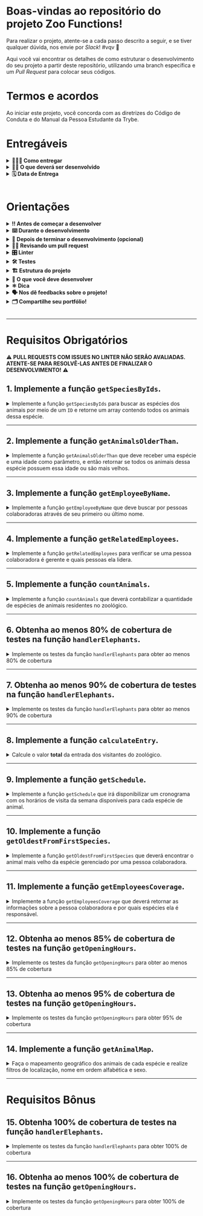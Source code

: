 
# Boas-vindas ao repositório do projeto Zoo Functions!
	
Para realizar o projeto, atente-se a cada passo descrito a seguir, e se tiver qualquer dúvida, nos envie por _Slack_! #vqv 🚀

Aqui você vai encontrar os detalhes de como estruturar o desenvolvimento do seu projeto a partir deste repositório, utilizando uma branch específica e um _Pull Request_ para colocar seus códigos.
	
# Termos e acordos
	
Ao iniciar este projeto, você concorda com as diretrizes do Código de Conduta e do Manual da Pessoa Estudante da Trybe.
	
# Entregáveis
	
<details>
	<summary><strong>🤷🏽‍♀️ Como entregar</strong></summary><br />

Para entregar o seu projeto você deverá criar um _Pull Request_ neste repositório.
	
Lembre-se que você pode consultar nosso conteúdo sobre [Git & GitHub](https://app.betrybe.com/course/4d67f5b4-34a6-489f-a205-b6c7dc50fc16/) e nosso [Blog - Git & GitHub](https://blog.betrybe.com/tecnologia/git-e-github/) sempre que precisar!
	
</details>
	
<details>
<summary><strong>🧑‍💻 O que deverá ser desenvolvido</strong></summary><br />

  Sabendo das suas habilidades com `ES6`, `Higher Order Functions` e testes, a prefeitura da cidade te deu uma importante missão: organizar as informações do zoológico! 🐘
  
  Você vai ser responsável por desenvolver funções que buscam informações sobre os animais do zoológico como: espécie e local de origem. Além disso, você também vai buscar dados sobre as pessoas que colaboram com a manutenção e cuidado do zoológico. 🧑‍🌾

  E não para por aí! 🤩

  Você já aprendeu sobre a importância de ter uma mentalidade orientada a testes, não é mesmo? E também já sabe como a implementação de testes contribui para a escrita de códigos mais confiáveis e com boa performance. 
  
  A sequência dos requisitos desse projeto foi disposta de forma a te proporcionar a experiência de entender na prática como o desenvolvimento orientado a testes ajuda a garantir um código de qualidade. Para isso, você vai implementar testes para funções já existentes, percebendo os casos de uso da sua aplicação e garantindo que ela está funcionando da maneira correta! 🚀 

<br />

</details>
	
<details>
<summary><strong>🗓 Data de Entrega</strong></summary><br />

- Este projeto é individual
	
- São `4` dias de projeto
	
- Data para entrega do projeto: `05/10/2023 - 23:59h`
	
	
</details><br />
	
# Orientações
	
<details>
<summary><strong>‼ Antes de começar a desenvolver</strong></summary><br />

1. Clone o repositório

	*  Use o comando: `git clone git@github.com:tryber/sd-036-project-zoo-functions.git`

* Entre na pasta do repositório que você acabou de clonar:

	*  `cd sd-036-project-zoo-functions`

2. Instale as dependências

	* Para isso, use o seguinte comando: `npm install`

3. Crie uma branch a partir da branch `main`

	* Verifique se você está na branch `main`
	  * Exemplo: `git branch`
	* Se não estiver, mude para a branch `main`
	  * Exemplo: `git checkout main`
	* Agora, crie uma branch para qual você vai submeter os `commits` do seu projeto:
		* Você deve criar uma branch no seguinte formato: `nome-de-usuario-nome-do-projeto`
		* Exemplo: `git checkout -b luiza-zoo-functions-project`

4. Adicione as mudanças ao _stage_ do Git e faça um `commit`
	* Verifique que as mudanças ainda não estão no _stage_
	  * Exemplo: `git status` (os arquivos no diretório `src` devem aparecer em vermelho)

	* Adicione o novo arquivo ao _stage_ do Git
	  * Exemplo: `git add .` (adicionando todas as mudanças - _que estavam em vermelho_ - ao stage do Git)
	  *  `git status` (deve aparecer listado os arquivos do diretório `src` em verde)

	* Faça o `commit` inicial
	  * Exemplo: `git commit -m 'iniciando o projeto. VAMOS COM TUDO :rocket:'` (fazendo o primeiro commit)
	*  `git status` (deve aparecer uma mensagem tipo _nothing to commit_ )

5. Adicione a sua branch com o novo `commit` ao repositório remoto

	* Usando o exemplo anterior: `git push -u origin luiza-zoo-functions-project`

6. Crie um novo `Pull Request`  _(PR)_
	* Vá até a página de _Pull Requests_ do [repositório no GitHub](https://github.com/tryber/sd-036-project-zoo-functions/pulls)
	* Clique no botão verde _"New pull request"_
	* Clique na caixa de seleção _"Compare"_ e escolha a sua branch **com atenção**
	* Coloque um título para o seu _Pull Request_
    * Exemplo: _"Cria tela de busca"_
	* Clique no botão verde _"Create pull request"_
	* Adicione uma descrição para o _Pull Request_ e clique no botão verde _"Create pull request"_
	*  **Não se preocupe em preencher mais nada por enquanto!**
	* Volte até a [página de _Pull Requests_ do repositório](https://github.com/tryber/sd-036-project-zoo-functions/pulls) e confira que o seu _Pull Request_ está criado.
	
</details>
	
<details>
<summary><strong>⌨️ Durante o desenvolvimento</strong></summary><br />
	
* Faça `commits` das alterações que você fizer no código regularmente;
	
* Lembre-se de sempre após um (ou alguns) `commits` atualizar o repositório remoto;
	
* Os comandos que você utilizará com mais frequência são:
	
1. `git status` _(para verificar o que está em vermelho - fora do stage - e o que está em verde - no stage)_;
	
2. `git add` _(para adicionar arquivos ao stage do Git)_;
	
3. `git commit` _(para criar um commit com os arquivos que estão no stage do Git)_;
	
4. `git push -u origin nome-da-branch` _(para enviar o commit para o repositório remoto na primeira vez que fizer o `push` de uma nova branch)_;
	
5. `git push` _(para enviar o commit para o repositório remoto após o passo anterior)_.
	
</details>
	
<details>
<summary><strong>🤝 Depois de terminar o desenvolvimento (opcional)</strong></summary><br />

Para sinalizar que o seu projeto está pronto para o _'Code Review'_ dos seus colegas, faça o seguinte:
	
- Vá até a página **DO SEU** _Pull Request_, adicione a label de _'code-review'_ e marque seus colegas:
	
- No menu à direita, clique no _link_ **'Labels'** e escolha a _label_ **code-review**;
	
- No menu à direita, clique no _link_ **'Assignees'** e escolha **o seu usuário**;
	
- No menu à direita, clique no _link_ **'Reviewers'** e digite `students`, selecione o time `tryber/students-sd-036`.
	
Caso tenha alguma dúvida, [aqui tem um vídeo explicativo](https://vimeo.com/362189205).
	
⚠️ **Lembre-se que garantir que todas as _issues_ comentadas pelo Linter estão resolvidas!** ⚠️
	
</details>
	
<details>
<summary><strong>🕵🏿 Revisando um pull request</strong></summary><br />

Use o conteúdo sobre [Code Review](https://course.betrybe.com/real-life-engineer/code-review/) para te ajudar a revisar os _Pull Requests_.
	
</details>
	
<details>
<summary><strong>🎛 Linter</strong></summary><br />

Usaremos o [ESLint](https://eslint.org/) para fazer a análise estática do seu código.

Para garantir a qualidade do código, vamos utilizar neste projeto o `ESLint`. Assim o código estará alinhado com as boas práticas de desenvolvimento, sendo mais legível e de fácil manutenção! 

Para poder rodar o `ESLint` certifique-se de ter executado o comando `npm install` dentro do projeto.

Para rodá-los localmente no projeto, execute os comandos abaixo:

```bash
npm run lint
```

Se a análise do `ESLint` encontrar problemas no seu código, tais problemas serão mostrados no seu terminal. Se não houver problema no seu código, nada será impresso no seu terminal.

Você pode também instalar o plugin do `ESLint` no `VSCode`. Para isso, basta fazer o download do [plugin `ESLint`](https://marketplace.visualstudio.com/items?itemName=dbaeumer.vscode-eslint) e instalá-lo.

Em caso de dúvidas, confira o material na plataforma sobre [ESLint e Stylelint](https://app.betrybe.com/course/real-life-engineer/eslint).

⚠️ **PULL REQUESTS COM ISSUES NO LINTER NÃO SERÃO AVALIADAS. ATENTE-SE PARA RESOLVÊ-LAS ANTES DE FINALIZAR O DESENVOLVIMENTO!** ⚠️
	
</details>
	
<details>
<summary><strong>🛠 Testes</strong></summary><br />

Para que os testes sejam executados localmente, verifique se a versão do node na sua máquina é a `16`:

```bash
node -v
```

Caso a versão seja diferente, você pode utilizar o `nvm` para trocar de versão com o seguinte comando:

```bash
nvm use 16
```

Caso você não tenha o `nvm` instalado na sua máquina, você pode consultar o [conteúdo para instalação do nvm](https://app.betrybe.com/learn/course/5e938f69-6e32-43b3-9685-c936530fd326/module/fc998c60-386e-46bc-83ca-4269beb17e17/section/99759b1d-d4d2-4691-b063-06aafa8ac7cd/day/cdc0f1a4-1922-4e70-b49b-90c69cb5abff/lesson/8538ec82-b692-4883-9456-486ace31260b) 

Todos os requisitos do projeto serão testados **automaticamente** por meio do `Jest`.
	
Para testar todas funções no terminal, basta executar o comando abaixo:
	
```bash
npm test
```

Caso queira testar apenas uma função rode o comando abaixo:

```bash
npm test nome-do-arquivo
```

Por exemplo:

```bash
npm test getSpeciesByIds
```

## Cobertura de testes

Nesse projeto você precisará implementar testes para duas funções já criadas: `handlerElephants` e `getOpeningHours`.

Essa cobertura avalia a eficácia dos testes implementados de acordo com os requisitos, determinando se cobrem o que foi pedido ou não.

**Observação:**
- É importante destacar que a função `getOpeningHours` possui uma lógica específica para validar os horários 12am e 12pm. Portanto, para uma total cobertura, seus testes devem verificar também, como a função se comporta ao receber estes horários.

⚠️ **Serão testadas apenas as duas funções pedidas e não toda a aplicação!**

Conforme você for realizando os testes do projeto, a porcentagem da cobertura total irá aumentar. Para cada requisito de teste, será avaliada uma porcentagem de cobertura.

Para executar e acompanhar a implementação da sua cobertura de testes, rode o comando abaixo:

```bash
npm run test:coverage
```

Ao executar o comando você vai ter um resultado similar a este:

![Cobertura de Testes](img/cobertura.png)

Neste projeto iremos focar na cobertura de *statements* (ou seja, as instruções em JavaScript). Será avaliada a porcentagem de cobertura das instruções das funções, conforme destacado na figura abaixo:

![Cobertura de instruções](img/cobertura_stmts.png)

Além disso, a tabela também vai mostrar quais linhas ainda não cobertas por testes. Ou seja, quando não existe caso de teste que execute aquela instrução.

Verifique com `npm test` se todos os itens da cobertura dos testes estão passando corretamente.

⚠️ **Atenção**: cuidado com eventuais falso-positivos!

Ao rodar o comando de cobertura de teste, a pasta `coverage` será criada, com um arquivo `index.html`. Este arquivo apresenta um relatório da análise de cobertura. Neste relatório é possível visualizar quais linhas **não** estão sendo cobertas pelos testes.

⚠️ **O avaliador automático não necessariamente avalia seu projeto na ordem em que os requisitos aparecem no readme. Isso acontece para deixar o processo de avaliação mais rápido. Então, não se assuste se isso acontecer, ok?**

</details>
	
<details>
<summary><strong>🏗 Estrutura do projeto</strong></summary><br />

Na pasta raiz do projeto, temos as pastas `src`, `test`, `evaluator` e `data`.

A pasta `src` é composta por arquivos referentes a cada uma das funções que você irá implementar, a pasta `data` contém o arquivo `zoo_data.js`, que armazena os dados que você vai utilizar para retornar as informações sobre o zoológico.

Este projeto possui também alguns requisitos para a implementação de testes. A pasta `test`, contém os arquivos em que você implementará os testes unitários correspondentes a cada função, o nome do arquivo é o nome da função alvo acrescido do sufixo `.test.js`.

**Por exemplo:** o arquivo `src/getOpeningHours.js` conterá a implementação da função `getOpeningHours` e o arquivo `test/getOpeningHours.test.js` deve conter os testes que você vai desenvolver referentes a ela.

A pasta `evaluator` possui os testes automatizados que avaliarão o seu projeto; os conteúdos desta pasta não devem ser alterados.

<details>
  <summary>
    O arquivo <code>zoo_data.js</code> contém um <strong>objeto</strong> no seguinte formato:
  </summary> <br />

```javascript
{
	species: [
    {
      id: lionId,
      name: 'lions',
      popularity: 4,
      location: 'NE',
      availability: ['Tuesday', 'Thursday', 'Saturday', 'Sunday'],
      residents: [
        {
          name: 'Zena',
          sex: 'female',
          age: 12,
        }
      ],
    }
  ],
  employees: [
    {
      id: 'c5b83cb3-a451-49e2-ac45-ff3f54fbe7e1',
      firstName: 'Nigel',
      lastName: 'Nelson',
      managers: [burlId, olaId],
      responsibleFor: [lionId, tigersId],
    }
  ],
  hours: {
    Tuesday: { open: 8, close: 6 },
    Wednesday: { open: 8, close: 6 },
    Thursday: { open: 10, close: 8 },
    Friday: { open: 10, close: 8 },
    Saturday: { open: 8, close: 10 },
    Sunday: { open: 8, close: 8 },
    Monday: { open: 0, close: 0 },
  },
  prices: {
    adult: 49.99,
    senior: 24.99,
    child: 20.99,
  },
}
```

<details>
  <summary>
  O array <code>species</code> guarda as informações de cada espécie do zoológico
  </summary> <br />

  | Chave | Descrição |
  | ------------ | ----------|
  | `id`         | é o identificador da espécie |
  | `name`       | é o nome da espécie, por exemplo, `lions` |
  | `popularity` | é o popularidade daquela espécie |
  | `location`   | é a região que a espécie do animal veio, pode ter os seguintes valores: <br> - `NE`: nordeste; <br> - `NW`: noroeste; <br> - `SE`: sudeste; <br> - `SW`: sudoeste. |
  | `availability` | é a disponibilidade de visitação dos animais dessa espécie |
  | `residents`    | são as informações dos animais daquela espécie que residem no zoológico, onde: <br> - `name`: é o nome do animal, por exemplo `'Zena'`; <br> - `sex`: é o sexo do animal, por exemplo: `'female'` (fêmea); <br> - `age`: é a idade do animal. |

</details>

<details>
  <summary>
  O array <code>employees</code> é onde ficam as informações de cada pessoa colaboradora
  </summary> <br />

  | Chave | Descrição |
  | ----------- | ------ |
  | `id`        | é o identificador dessa pessoa |
  | `firstName` | é o primeiro nome dessa pessoa |
  | `lastName` | é o último nome dessa pessoa |
  | `managers` | são os `ids` das lideranças dessa pessoa |
  | `responsibleFor` | são os `ids` das espécies que essa pessoa é responsável |

</details>

<details>
  <summary>
  O objeto <code>hours</code> guarda as informações sobre o horários de funcionamento do zoológico
  </summary> <br />

  | Chave | Descrição|
  | ------ | ------ |
  | `Tuesday`<br> `Wednesday`<br> `Thursday`<br> `Friday`<br> `Saturday`<br> `Sunday`<br> `Monday` | são os dias da semana: <br> - `open`: é o horário que o zoológico abre; <br> - `close`: é o horário que o zoológico fecha. |

</details>

<details>
  <summary>
    O objeto <code>prices</code> é responsável por guardar as informações sobre o valor da entrada do zoológico
  </summary> <br />

  | Chave | Descrição |
  | -------- | ------ |
  | `adult`  | é o preço para adultos |
  | `senior` | é o preço para idosos |
  | `child`  | é o preço para crianças |

</details>

</details>

<br />

⚠️ **Apenas os arquivos indicados nos requisitos devem ser alterados, caso contrário, sua avaliação poderá ser comprometida.**

Todos os arquivos estritamente necessários para finalizar o projeto já estão criados, **não** sendo necessária a criação de outros arquivos.
	
</details>

<details>
<summary><strong>🏪 O que você deve desenvolver </strong></summary><br />

Você deve complementar as funções criadas dentro da pasta `src` e deverá criar testes para as funções já prontas `handlerElephants` e `getOpeningHours`.
	
</details>
	
<details>
<summary><strong>⚛️ Dica</strong></summary><br />

Ao trabalhar com desenvolvimento, você vai se deparar com vários tipos de desafios, por isso é muito importante que os problemas sejam quebrados em partes menores, para que sejam resolvidos aos poucos. Isso vai te ajudar a encontrar uma solução de maneira mais fácil. Dessa forma, um bom jeito de começar a desenvolver um projeto é lembrar que as funções são compostas por pequenos blocos de lógica que têm um objetivo específico.

Não se esqueça de verificar o que cada parte do seu código retorna! Você pode fazer isso utilizando o `console.log`, que é um ótimo aliado na visualização do seu código! 😉

⚠️ **Atente-se para o retorno de cada parte do seu código**

</details>
	
<details>
<summary><strong>🗣 Nos dê feedbacks sobre o projeto!</strong></summary><br />

Ao finalizar e submeter o projeto, não se esqueça de avaliar sua experiência preenchendo o formulário. **Leva menos de 3 minutos!**
	
[Formulário de avaliação do projeto](https://bit.ly/2OfLJPn)
	
</details>
	
<details>
<summary><strong>🗂 Compartilhe seu portfólio!</strong></summary><br />
Você sabia que o LinkedIn é a principal rede social profissional e compartilhar o seu aprendizado lá é muito importante para quem deseja construir uma carreira de sucesso? Compartilhe esse projeto no seu LinkedIn, marque o perfil da Trybe (@trybe) e mostre para a sua rede toda a sua evolução.
	
</details><br />

---

# Requisitos Obrigatórios

⚠️ **PULL REQUESTS COM ISSUES NO LINTER NÃO SERÃO AVALIADAS. ATENTE-SE PARA RESOLVÊ-LAS ANTES DE FINALIZAR O DESENVOLVIMENTO!** ⚠️

## 1. Implemente a função `getSpeciesByIds`.

<details>
  <summary>
  Implemente a função <code>getSpeciesByIds</code> para buscar as espécies dos animais por meio de um <code>ID</code> e retorne um array contendo todos os animais dessa espécie. 
  </summary> <br />

- Faça com que a função `getSpeciesByIds` possa receber vários parâmetros;

- Retorne um array vazio se a função não receber um `id`;

- Retorne as seguintes informações do arquivo `data`:

  - Se a função receber apenas um `id`, retorne a espécie do animal referente a este `id`;

  - Se a função receber vários `ids`, retorne todas as espécies referente a esses `ids`.

**O que será testado:**

- A função `getSpeciesByIds`, caso não receba nenhum parâmetro, deve retornar um array vazio;

- A função `getSpeciesByIds`, caso receba como parâmetro um único `ID`, deve retornar um array com a espécie referente a esse `ID`;

- A função `getSpeciesByIds`, caso receba mais de um `ID`, deve retornar um array com as espécies referentes aos `IDs`.

</details>

---

## 2. Implemente a função `getAnimalsOlderThan`.

<details>
  <summary>
  Implemente a função <code>getAnimalsOlderThan</code> que deve receber uma espécie e uma idade como parâmetro, e então retornar se todos os animais dessa espécie possuem essa idade ou são mais velhos.
  </summary> <br />

- Verifique se todos os animais da espécie passada como parâmetro possuem a idade mínima:
  - Os animais devem ter essa idade ou serem mais velhos.

- Retorne um valor booleano.

**O que será testado:**

- A função, ao receber uma espécie e uma idade como parâmetros, deve testar se todos os animais desta espécie possuem a idade mínima especificada.

</details>

---

## 3. Implemente a função `getEmployeeByName`.

<details>
  <summary>
    Implemente a função <code>getEmployeeByName</code> que deve buscar por pessoas colaboradoras através de seu primeiro ou último nome.
  </summary> <br />

- Retorne um objeto vazio caso a função não receba parâmetros;

- Retorne as informações da pessoa colaboradora caso o parâmetro seja igual ao nome **ou** igual ao último nome no seguinte formato:

```javascript
  {
    id: 'c5b83cb3-a451-49e2-ac45-ff3f54fbe7e1',
    firstName: 'Nigel',
    lastName: 'Nelson',
    managers: ['0e7b460e-acf4-4e17-bcb3-ee472265db83', 'fdb2543b-5662-46a7-badc-93d960fdc0a8'],
    responsibleFor: ['0938aa23-f153-4937-9f88-4858b24d6bce', 'e8481c1d-42ea-4610-8e11-1752cfc05a46'],
  }
```

**O que será testado:**

- A função deve retornar um objeto vazio caso não receba parâmetros;

- A função deve retornar o objeto da pessoa colaboradora caso receba o seu primeiro nome como parâmetro; 

- A função deve retornar o objeto da pessoa colaboradora caso receba o seu último nome como parâmetro.
	

</details>

---

## 4. Implemente a função `getRelatedEmployees`.

<details>
  <summary>
    Implemente a função <code>getRelatedEmployees</code> para verificar se uma pessoa colaboradora é gerente e quais pessoas ela lidera.
  </summary> <br />

- Considerando a boa prática de dividir o código em partes menores, o arquivo terá duas funções:

1. A função `isManager` será responsável por verificar se uma pessoa colaboradora é gerente:
    - Deve retornar `true` se o `id` passado for de uma pessoa gerente;
    - Deve retornar `false` se o `id` passado não for de uma pessoa gerente.

2. A função `getRelatedEmployees` será responsável por retornar as pessoas lideradas pela gerência:
      - Utilize a função `isManager` para verificar se a pessoa é gerente ou não e fazer as seguintes verificações:

        - Caso a pessoa seja gerente, retorne um array contendo nome e sobrenome das pessoas colaboradoras gerenciadas por essa pessoa.

        Exemplo de output:

        ```javascript

        [ 'Burl Bethea', 'Ola Orloff', 'Emery Elser' ];

        ```

        - Caso a pessoa não seja gerente, dispare um erro com a mensagem: **'O id inserido não é de uma pessoa colaboradora gerente!'**.
  
        Para lançar o erro, você vai utilizar a função construtora **Error** da biblioteca padrão do JavaScript.

        Exemplo:

        ```javascript

        throw  new  Error('O id inserido não é de uma pessoa colaboradora gerente!');

        ```

        Você pode ler mais sobre a [função construtora **Error**, neste link.](https://developer.mozilla.org/pt-BR/docs/Web/JavaScript/Reference/Global_Objects/Error)

  **O que será testado:**

  - A função `isManager` deve retornar `true` se o `ID` passado for de uma pessoa gerente;

  - A função `isManager` deve retornar `false` se o `ID` passado não for de uma pessoa gerente;

  - A função `getRelatedEmployees`, caso o `ID` passado for da pessoa gerente, deve retornar um array contendo nome e sobrenome das pessoas colaboradoras pelas quais ela é responsável;

  - A função `getRelatedEmployees`, caso o `ID` passado **não** for da pessoa gerente, deve disparar um erro com a mensagem: `'O id inserido não é de uma pessoa colaboradora gerente!'`.

</details>

---

## 5. Implemente a função `countAnimals`.

<details>
  <summary>
    Implemente a função <code>countAnimals</code> que deverá contabilizar a quantidade de espécies de animais residentes no zoológico.
  </summary> <br />

- A função `countAnimals` é responsável por contar a quantidade de animais que residem no zoológico.
  
- Retorne a quantidade de animais residentes por espécie caso não seja passado nenhum parâmetro. O retorno deverá ser um objeto cujo o nome de cada espécie é a chave e o total de animais (residentes) dessa espécie é o valor. Por exemplo:

```javascript
  {
    lions: 4,
    // [...]
  }
```

- Retorne a quantidade de animais residentes no zoológico da espécie passada por parâmetro. Por exemplo:

  - ao receber o argumento `{ species: 'penguins' }`, retorna apenas a quantidade (número) de pinguins que residem no zoológico;

  - ao passar o argumento `{ species: 'giraffes', sex: 'female' }`, retorna apenas a quantidade (número) de girafas fêmeas que residem no zoológico.

**O que será testado:**

- A função `countAnimals`, caso não receba nenhum parâmetro, deve retornar todas as espécies e a quantidade de residentes de cada uma;

- A função `countAnimals`, caso receba como parâmetro um objeto com a chave `species`, deve retornar a quantidade de animais daquela espécie;

- A função `countAnimals`, caso receba como parâmetro um objeto com as chaves `species` e `sex`, deve retornar a quantidade de animais daquela espécie, no sexo selecionado.

</details>

---

## 6. Obtenha ao menos 80% de cobertura de testes na função `handlerElephants`.

<details>
  <summary>
    Implemente os testes da função <code>handlerElephants</code> para obter ao menos 80% de cobertura
  </summary> <br />

Essa função retorna informações referentes aos elefantes conforme o argumento passado:

| Argumento | Informação |
| --------- | ---------- |
| `count` | retorna a quantidade de elefantes |
| `names` | retorna um array com a relação dos nomes de todos os elefantes |
| `averageAge` | retorna a média de idade dos elefantes |
| `location` | retorna a localização dos elefantes dentro do Zoológico |
| `popularity` | retorna a popularidade dos elefantes |
| `availability` | retorna um array com a relação de dias em que é possível visitar os elefantes |

> **De olho na dica 👀:** Antes de começar a escrever os testes, leia a função `handlerElephants` e procure entendê-la linha a linha

- Implemente os testes nos arquivos da pasta `test` que está na raiz do projeto;

- A função `handlerElephants` já está implementada, sendo necessário apenas criar os testes;

- A função é case sensitive;

- Use o comando `npm test handlerElephants` para verificar se seus testes estão passando;

- Use o comando `npm run test:coverage` para testar a cobertura.

**A cobertura irá checar apenas as funções destacadas e não toda a aplicação!**

⚠️ **Atenção:** não altere a estrutura já implementada nos arquivos de testes, apenas adicione os testes dentro do bloco `describe`.

<details>
  <summary>
    💡 <strong> Dicas do que você pode testar:</strong>
  </summary> <br />

⚠️ **Atenção:** Os tópicos abaixo são apenas sugestões, sinta-se livre para testar o que achar necessário desde que a cobertura da função atinja ao menos 80%

- Para o argumento `count` deve retornar o número inteiro `4`;

- Para o argumento `names` deve retornar um array de nomes que possui o nome `Jefferson`;

- Para o argumento `averageAge` deve retornar um número próximo a `10.5`;

</details>

</details>

---

## 7. Obtenha ao menos 90% de cobertura de testes na função `handlerElephants`.

<details>
  <summary>
    Implemente os testes da função <code>handlerElephants</code> para obter ao menos 90% de cobertura
  </summary> <br />

Essa função retorna informações referentes aos elefantes conforme o argumento passado:

| Argumento | Informação |
| --------- | ---------- |
| `count` | retorna a quantidade de elefantes |
| `names` | retorna um array com a relação dos nomes de todos os elefantes |
| `averageAge` | retorna a média de idade dos elefantes |
| `location` | retorna a localização dos elefantes dentro do Zoológico |
| `popularity` | retorna a popularidade dos elefantes |
| `availability` | retorna um array com a relação de dias em que é possível visitar os elefantes |

- A função é case sensitive;

- Use o comando `npm test handlerElephants` para verificar se seus testes estão passando;

- Use o comando `npm run test:coverage` para testar a cobertura.

⚠️ **Atenção:** não altere a estrutura já implementada nos arquivos de testes, apenas adicione os testes dentro do bloco `describe`.

<details>
  <summary>
    💡 <strong> Dicas do que você pode testar:</strong>
  </summary> <br />

⚠️ **Atenção:** Os tópicos abaixo são apenas sugestões, sinta-se livre para testar o que achar necessário desde que a cobertura da função atinja ao menos 90%.

- Para o argumento `count` deve retornar o número inteiro `4`;

- Para o argumento `names` deve retornar um array de nomes que possui o nome `Jefferson`;

- Para o argumento `averageAge` deve retornar um número próximo a `10.5`;

- Para o argumento `location` deve retornar a string `NW`;

- Para o argumento `popularity` deve retornar um número igual ou maior a 5;

- Para o argumento `availability` deve retornar um array de dias da semana que não contém `Monday`;

- Não passando argumentos a função deve retornar `undefined`;

</details>

</details>

---

## 8. Implemente a função `calculateEntry`.

<details>
  <summary>
    Calcule o valor <strong>total</strong> da entrada dos visitantes do zoológico. 
  </summary> <br />

O valor das entradas do zoológico é calculado a partir da faixa etária, onde:

  - `child`: são pessoas **menores** de 18 anos;

  - `adult`: são pessoas com idade **maior ou igual** a 18 anos **e menor** que 50 anos;

  - `senior`: são pessoas com idade **maior ou igual** a 50 anos.

Considerando a boa prática de dividir o código em partes menores, o arquivo terá duas funções, chamadas de `countEntrants` e `calculateEntry`. 

As duas funções recebem um array no seguinte formato:

```javascript
const entrants = [
	{ name:  'Lara Carvalho', age:  5 },
	{ name:  'Frederico Moreira', age:  5 },
	{ name:  'Pedro Henrique Carvalho', age:  5 },
	{ name:  'Maria Costa', age:  18 },
	{ name:  'Núbia Souza', age:  18 },
	{ name:  'Carlos Nogueira', age:  50 },
];
```

1. A função `countEntrants` será responsável por calcular a quantidade de visitantes por faixa etária: 

  Ela recebe um array e deve retornar um **objeto**. Para isso:

  - Realize a soma da quantidade de visitantes por faixa etária;

  - Retorne um objeto em um formato como esse: `{ child: 3, adult: 2, senior: 1 }`.

2. A função `calculateEntry` será responsável por somar o valor da entrada das pessoas no zoológico:

  Ela recebe um array e deve retornar a soma **total** dos valores do ingresso. Para isso:

  - Retorne `0` se nenhum parâmetro for passado ou um array vazio;

  - Utilize a função `countEntrants` para ter a quantidade total de pessoas por faixa etária;

  - Realize a soma dos valores dos ingressos por faixa etária. Seu retorno deve ser parecido com esse: `187.94`.

> **De olho na dica 👀:** O valor a ser cobrado pela faixa de idades também consta no arquivo de dados.

**Exemplo de uso da função `calculateEntry`:**

```javascript
calculateEntry(entrants);
```

**Saída:**

```javascript
187.94
```
> **Atenção ⚠️:** A função `calculateEntry` é responsável por retornar um valor monetário. É necessário fazer o tratamento adequado para que o valor final não possua mais de duas casas decimais. \
> \
> 187.94 ✅ Correto \
> 187.94000000000003 ❌ Incorreto

**O que será testado:**

- A função `countEntrants`:

  - Ao receber um array de visitantes, retorna um objeto com a contagem.

- A função `calculateEntry`:

  - Retorna 0 se nenhum argumento for passado;

  - Retorna 0 se um objeto vazio for passado;

  - Ao receber um array de pessoas com 3 crianças, 2 pessoas adultas e 1 pessoa mais velha retorna o valor correto;

  - Ao receber um array com 1 pessoa adulta retorna o valor correto;

  - Ao receber um array com 1 pessoa mais velha retorna o valor correto;

  - Ao receber um array com 1 criança retorna o valor correto;

  - Ao receber um array com 1 criança e 1 pessoa mais velha retorna o valor correto.

</details>

---

## 9. Implemente a função `getSchedule`.

<details>
  <summary>
   Implemente a função <code>getSchedule</code> que irá disponibilizar um cronograma com os horários de visita da semana disponíveis para cada espécie de animal.
  </summary> <br />

  As informações dos horários dos animais devem ser disponibilizadas em uma consulta para as pessoas que estão visitando o zoológico, que podem querer ter acesso ao cronograma da semana, de um dia ou de um animal específico.

- Retorne um array com os dias da semana em que um animal está disponível para visitação caso o parâmetro da função seja um animal. Por exemplo:
    
   ```js
    getSchedule('lions');
    // o retorno será [ 'Tuesday', 'Thursday', 'Saturday', 'Sunday' ];
   ```

- Retorne um objeto com todos os horários disponíveis para cada dia da semana caso a função não receba parâmetro ou o parâmetro passado para a função não seja um animal ou um dia.

    - Para isso:

      - Crie um objeto e adicione todos os dias da semana como chave;

      - Os valores de cada dia da semana deve ser um objeto, possuindo as chaves `officeHour` e `exhibition`:

      - `officeHour` deve possuir o texto com o horário que o zoológico abre e fecha naquele dia da semana;

      - `exhibition` deve possuir um array com o nome de todos os animais disponíveis para visitação naquele dia da semana.

    - O retorno deve ser parecido com esse:
	
      ```javascript
      {
        Tuesday: { // Dia da semana
          officeHour: 'Open from 8am until 6pm',
          exhibition: [ 'lions', 'tigers', 'bears', 'penguins', 'elephants', 'giraffes' ],
        },
        Wednesday: {
          officeHour: 'Open from 8am until 6pm',
          exhibition: [ 'tigers', 'bears', 'penguins', 'otters', 'frogs', 'giraffes' ],
        },
        // [...]
      }
      ```
> **De olho na dica 👀:** Quebre o problema em funções menores para que fique mais simples de administrar a responsabilidade de cada uma delas.

**O que será testado:**

- A função, caso receba o nome de um animal por parâmetro, deverá retornar um array com os dias em que ele estará em exibição;

- A função caso não receba parâmetros, deverá retornar os horários para cada dia e quais animais estarão disponíveis;

- A função, caso receba parâmetros que não sejam nem um animal e nem um dia, retorna os horários para cada dia e quais animais estarão disponíveis;

- A função, caso receba um único dia por parâmetro, deverá retornar os horários para aquele dia e quais animais estarão disponíveis.


</details>

---

## 10. Implemente a função `getOldestFromFirstSpecies`.

<details>
  <summary>
    Implemente a função <code>getOldestFromFirstSpecies</code> que deverá encontrar o animal mais velho da espécie gerenciado por uma pessoa colaboradora.
  </summary> <br />

- A função recebe um parâmetro `ID` referente à pessoa colaboradora e a partir desse `ID`:

  - A função deverá encontrar a pessoa colaboradora que possui o `ID` passado por parâmetro;

  - A função deverá encontrar a **primeira** espécie de animal que a pessoa colaboradora é responsável;

  - A função deverá encontrar o animal mais velho daquela espécie;

  - A função deverá retornar um array com as informações do animal mais velho daquela espécie.

**O que será testado:**

- Passado o id de uma pessoa colaboradora, a função `getOldestFromFirstSpecies` deverá encontrar a primeira espécie de animal gerenciado por essa pessoa, e retornar um array com nome, sexo e idade do animal mais velho dessa espécie.

</details>

---

## 11. Implemente a função `getEmployeesCoverage`.

<details>
  <summary>
    Implemente a função <code>getEmployeesCoverage</code> que deverá retornar as informações sobre a pessoa colaboradora e por quais espécies ela é responsável.
  </summary> <br />

- A função vai receber um objeto como parâmetro que vai determinar o seu comportamento, sendo:

  - `name`: o nome **ou** sobrenome da pessoa a ser buscada;

  -  `id`: o id da pessoa a ser buscada.

- A função deve retornar um objeto no seguinte formato:

```javascript
{
	id: "4b40a139-d4dc-4f09-822d-ec25e819a5ad", // id da pessoa
	fullName: "Sharonda Spry", // nome completo: firstName + lastName
	species: [ "otters", "frogs" ], // espécies as quais a pessoa é responsável
	locations: [ "SE", "SW" ], // Um array contendo todas as localizações das espécies
}
```

Para isso:

  - Retorne as informações da pessoa correspondente ao receber um objeto com a propriedade `name`:
    - a propriedade `name` pode possuir como valor o primeiro ou último nome da pessoa colaboradora, portanto garanta que seu código funciona das duas maneiras. 

  - Retorne as informações da pessoa correspondente ao receber um objeto com a propriedade `id`;

  - Retorne um array com as informações de **todas** as pessoas colaboradoras caso a função não receba parâmetro;

  - Lance um erro caso o `id` seja inválido.


**Exemplos de uso da função `getEmployeesCoverage`:**

  <details>
    <summary>
      Caso o parâmetro seja um objeto com nome e id, retorne as informações da pessoa colaboradora 
    </summary> <br />

**ENTRADA:**

```javascript
getEmployeesCoverage({ name:  'Sharonda' }); // name recebe o primeiro nome como parâmetro ou
getEmployeesCoverage({ name:  'Spry' }); // name recebe o último nome como parâmetro ou
getEmployeesCoverage({ id:  '4b40a139-d4dc-4f09-822d-ec25e819a5ad' }); // recebe um id como parâmetro
```

**SAÍDA:**

```json
{
	"id": "4b40a139-d4dc-4f09-822d-ec25e819a5ad",
	"fullName": "Sharonda Spry",
	"species": [ "otters", "frogs" ],
	"locations": [ "SE", "SW" ]
}
```

</details>

  <details>
    <summary>
      Caso a função não receba parâmetros, retorne um array com a informação de <strong>todas</strong> as pessoas colaboradoras
    </summary> <br />

**ENTRADA:**

```javascript
getEmployeesCoverage();
```

**SAÍDA:**

```javascript
[
	{
		"id":  "c5b83cb3-a451-49e2-ac45-ff3f54fbe7e1",
		"fullName":  "Nigel Nelson",
		"species": [ "lions", "tigers" ],
		"locations": [ "NE", "NW" ],
	},
	{
		"id":  "0e7b460e-acf4-4e17-bcb3-ee472265db83",
		"fullName":  "Burl Bethea",
		"species": [ "lions", "tigers", "bears", "penguins" ],
		"locations": [ "NE", "NW", "NW", "SE" ],
	},
	{
		"id":  "fdb2543b-5662-46a7-badc-93d960fdc0a8",
		"fullName":  "Ola Orloff",
		"species": [ "otters", "frogs", "snakes", "elephants" ],
		"locations": [ "SE", "SW", "SW", "NW" ],
	},
	//[...]
];
```

</details>

<details>
  <summary>
    Caso nenhuma pessoa seja encontrada com o nome, sobrenome ou id, lance um erro
  </summary> <br />

Caso nenhuma pessoa seja encontrada com o nome, sobrenome ou id, deverá ser lançado um erro gerado com a função construtora **Error** da biblioteca padrão do JavaScript com a mensagem **"Informações inválidas"**. Exemplo:

```javascript
throw new Error('Informações inválidas');
```

Você pode ler mais sobre a [função construtora **Error**, neste link.](https://developer.mozilla.org/pt-BR/docs/Web/JavaScript/Reference/Global_Objects/Error)

</details> 

<br />

> **De olho na dica 👀:** Crie funções que dividam as tarefas em partes menores. Por exemplo, você pode criar uma função `getSpecies` encarregada somente por buscar o nome das espécies que a pessoa é responsável.

**O que será testado:**

- A função, caso o objeto passado por parâmetro tenha a propriedade `name`, deverá retornar somente a pessoa correspondente;

- A função poderá receber como parâmetro um objeto com a propriedade `name` recebendo o segundo nome como valor;

- A função, caso o objeto passado por parâmetro tenha a propriedade `id`, deverá retornar somente a pessoa correspondente;

- A função, caso não receba parâmetros, deverá retornar uma lista com a cobertura de todas as pessoas colaboradoras;

- A função, caso não haja nenhuma pessoa com o `name` ou `id` especificados deverá lançar um `error`.

</details>

---

## 12. Obtenha ao menos 85% de cobertura de testes na função `getOpeningHours`.

<details>
  <summary>
    Implemente os testes da função <code>getOpeningHours</code> para obter ao menos 85% de cobertura
  </summary> <br />

Esta função recebe como argumentos um dia da semana e um horário, e retorna uma mensagem informando se o zoológico está aberto ou não naquela data e hora.

> **De olho na dica 👀:** Antes de começar a escrever os testes, leia a função `getOpeningHours` e procure entendê-la linha a linha.

- Implemente os testes nos arquivos da pasta `test` que está na raiz do projeto;

- A função `getOpeningHours` já está implementada, sendo necessário apenas criar os testes;

- Use o comando `npm test getOpeningHours` para verificar se seus testes estão passando;

- Use o comando `npm run test:coverage` para testar a cobertura;

- O nome do dia da semana passado como argumento tem que ser em inglês;

- O horário precisa ter a seguinte formatação `'XX:XX-XM'`;

- As horas serão validadas na nomenclatura `'AM'` e `'PM'`;

- A função não faz diferenciação entre maiúsculas e minúsculas;

**A cobertura irá checar apenas as funções destacadas e não toda a aplicação!**

⚠️ **Atenção:** não altere a estrutura já implementada nos arquivos de testes, apenas adicione os testes dentro do bloco `describe`.

<details>
  <summary>
    💡 <strong> Dicas do que você pode testar:</strong>
  </summary> <br />

⚠️ **Atenção:** Os tópicos abaixo são apenas sugestões, sinta-se livre para testar o que achar necessário desde que a cobertura da função atinja ao menos 85%.

- Teste não passando argumentos. Deverá retornar o objeto:

```javascript
{
	Tuesday: { open: 8, close: 6 },
	Wednesday: { open: 8, close: 6 },
	Thursday: { open: 10, close: 8 },
	Friday: { open: 10, close: 8 },
	Saturday: { open: 8, close: 10 },
	Sunday: { open: 8, close: 8 },
	Monday: { open: 0, close: 0 },
}
```

- Para os argumentos `Monday` e `09:00-AM` deve retornar a string `'The zoo is closed'` (Já que o Zoo está sempre fechado na segunda);

- Para os argumentos `Tuesday` e `09:00-AM` deve retornar a string `'The zoo is open'`;

- Para os argumentos `Wednesday` e `09:00-PM` deve retornar a string `'The zoo is closed'`;

</details>

</details>

---

## 13. Obtenha ao menos 95% de cobertura de testes na função `getOpeningHours`.

<details>
  <summary>
    Implemente os testes da função <code>getOpeningHours</code> para obter 95% de cobertura
  </summary> <br />

  Esta função recebe como argumentos um dia da semana e um horário, e retorna uma mensagem informando se o zoológico está aberto ou não naquela data e hora.

- Use o comando `npm test getOpeningHours` para verificar se seus testes estão passando;

- Use o comando `npm run test:coverage` para testar a cobertura;

- O nome do dia da semana passado como argumento tem que ser em inglês;

- O horário precisa ter a seguinte formatação `'XX:XX-XM'`;

- As horas serão validadas na nomenclatura `'AM'` e `'PM'`;

- A função não faz diferenciação entre maiúsculas e minúsculas.

⚠️ **Atenção:** não altere a estrutura já implementada nos arquivos de testes, apenas adicione os testes dentro do bloco `describe`.

<details>
  <summary>
    💡 <strong> Dicas do que você pode testar:</strong>
  </summary> <br />

⚠️ **Atenção:** Os tópicos abaixo são apenas sugestões, sinta-se livre para testar o que achar necessário desde que a cobertura da função atinja ao menos 95%.

- Teste não passando argumentos. Deverá retornar o objeto:

```javascript
{
	Tuesday: { open: 8, close: 6 },
	Wednesday: { open: 8, close: 6 },
	Thursday: { open: 10, close: 8 },
	Friday: { open: 10, close: 8 },
	Saturday: { open: 8, close: 10 },
	Sunday: { open: 8, close: 8 },
	Monday: { open: 0, close: 0 },
}
```

- Para os argumentos `Monday` e `09:00-AM` deve retornar a string `'The zoo is closed'` (Já que o Zoo está sempre fechado na segunda);

- Para os argumentos `Tuesday` e `09:00-AM` deve retornar a string `'The zoo is open'`;

- Para os argumentos `Wednesday` e `09:00-PM` deve retornar a string `'The zoo is closed'`;

- Para os argumentos `Thu` e `09:00-AM` deve lançar uma exceção com a mensagem: `'The day must be valid. Example: Monday'`

- Para os argumentos `Friday` e `09:00-ZM` deve lançar uma exceção com a mensagem: `'The abbreviation must be \'AM\' or \'PM\''`;

- Para os argumentos `Saturday` e `C9:00-AM` deve lançar uma exceção com a mensagem: `'The hour should represent a number'`;

- Para os argumentos `Sunday` e `09:c0-AM` deve lançar uma exceção com a mensagem: `'The minutes should represent a number'`;

</details>

</details>

---

## 14. Implemente a função `getAnimalMap`.

<details>
  <summary>
    Faça o mapeamento geográfico dos animais de cada espécie e realize filtros de localização, nome em ordem alfabética e sexo.
  </summary> <br />

- A função `getAnimalMap` é responsável por categorizar os animais por localização, além de filtrá-los por região, nome e sexo a partir de um parâmetro. A estrutura do retorno da função é baseada na localização das espécies:

```javascript
  {
    NE: [ /* dados aqui */],
    NW: [/* dados aqui */],
    SE: [/* dados aqui */],
    SW: [/* dados aqui */],
  }
```
  
   O parâmetro da função será um objeto que poderá conter:

   <details>
     <summary>
      <code>includeNames: true</code>, que retorna o nome dos animais no seguinte formato:
     </summary> <br />

```javascript
  NE: [
    { lions: ['Zena', 'Maxwell', 'Faustino', 'Dee'] },
    { giraffes: ['Gracia', 'Antone', 'Vicky', 'Clay', 'Arron', 'Bernard'] },
  ],
  // [...]
```
   </details>

<details>
  <summary>
    <code>sorted: true</code> que retorna o nome dos animais por ordem alfabética no seguinte formato:
  </summary> <br />

  ```javascript
  NE: [
    { lions: ['Dee', 'Faustino', 'Maxwell', 'Zena'] },
    { giraffes: ['Antone', 'Arron', 'Bernard', 'Clay', 'Gracia', 'Vicky'] },
  ],
  // [...]
```
</details>

<details>
  <summary>
    <code>sex: male</code> ou <code>sex: female</code> retorna o <strong>nome</strong> dos animais que são machos ou fêmeas no seguinte formato:
  </summary><br />

```javascript
  NE: [
    { lions: ['Zena', 'Dee'] },
    { giraffes: ['Gracia', 'Vicky'] },
  ],
  // [...]
```

⚠️ **Atenção:** Se o parâmetro for `{ sex: male }`, retorne apenas o nome dos animais machos e se o parâmetro for `{ sex: female }` retorne apenas o nome dos animais fêmeas.

</details>

<details>
  <summary>
  Caso a função não receba parâmetro, as espécies dos animais devem ser categorizadas por localização e deve retornar um objeto no seguinte formato:
  </summary> <br />

  ```javascript
  {
    NE: ['lions', 'giraffes'],
    NW: ['tigers', 'bears', 'elephants'],
    SE: ['penguins', 'otters'],
    SW: ['frogs', 'snakes'],
  }
  ```

</details>

Para isso:

  - Retorne a espécie de todos os animais categorizados por localização caso a função:

    - não receba parâmetro;

    - não receba o parâmetro `{includeNames: true}` e receba apenas o parâmetro `{sex: female}`;

    - não receba o parâmetro `{includeNames: true}` e receba apenas o parâmetro `{sex: female, sorted: true}`.

  - Retorne a espécie e o nome dos animais caso a função receba apenas o parâmetro `{includeNames: true}`;

  - Retorne a espécie e o nome dos animais em ordem alfabética caso a função receba o parâmetro `{includeNames: true, sorted: true}`;

  - Retorne a espécie e o nome dos animais filtrado por sexo:

    - Retorne a espécie e o nome dos animais fêmeas, caso o parâmetro da função seja `{includeNames: true, sex: female}`;

    - Retorne a espécie e o nome dos animais machos, caso o parâmetro da função seja `{includeNames: true, sex: male}`;

  - Retorne a espécie e o nome dos animais filtrado por sexo e por ordem alfabética:

    - Retorne a espécie e o nome dos animais fêmeas em ordem alfabética, caso o parâmetro da função seja `{includeNames: true, sex: female, sorted: true}`;

    - Retorne a espécie e o nome dos animais machos em ordem alfabética, caso o parâmetro da função seja `{includeNames: true, sex: male, sorted: true}`;
  
> **De olho na dica 👀:** Você não precisa diferenciar os filtros de sexo entre `female` ou `male`, apenas por `sex`.

**O que será testado:**

- A função, caso não receba parâmetros, deverá retornar animais categorizados por localização;

- A função, caso receba parâmetro sem a opção `includeNames` especificada, deverá retornar animais categorizados por localização;

- A função, caso receba parâmetro com a opção `includeNames: true` especificada, deverá retornar nomes de animais;

- A função, caso receba parâmetro com a opção `sorted: true` especificada, deverá retornar nomes de animais ordenados;

- A função, caso receba parâmetro com a opção `sex: 'female'` ou `sex: 'male'` especificada, deverá retornar somente nomes de animais macho/fêmea;

- A função, caso receba parâmetro com a opção `sex: 'female'` ou `sex: 'male'` especificada e a opção `sorted: true` especificada, deverá retornar somente nomes de animais macho/fêmea com os nomes dos animais ordenados;

</details>

---

# Requisitos Bônus

## 15. Obtenha 100% de cobertura de testes na função `handlerElephants`.

<details>
  <summary>
    Implemente os testes da função <code>handlerElephants</code> para obter 100% de cobertura
  </summary> <br />

Essa função retorna informações referentes aos elefantes conforme o argumento passado:

| Argumento | Informação |
| --------- | ---------- |
| `count` | retorna a quantidade de elefantes |
| `names` | retorna um array com a relação dos nomes de todos os elefantes |
| `averageAge` | retorna a média de idade dos elefantes |
| `location` | retorna a localização dos elefantes dentro do Zoológico |
| `popularity` | retorna a popularidade dos elefantes |
| `availability` | retorna um array com a relação de dias em que é possível visitar os elefantes |

- A função é case sensitive;

- Use o comando `npm test handlerElephants` para verificar se seus testes estão passando;

- Use o comando `npm run test:coverage` para testar a cobertura.

⚠️ **Atenção:** não altere a estrutura já implementada nos arquivos de testes, apenas adicione os testes dentro do bloco `describe`.

<details>
  <summary>
    💡 <strong> Dicas do que você pode testar:</strong>
  </summary> <br />

⚠️ **Atenção:** Os tópicos abaixo são apenas sugestões, sinta-se livre para testar o que achar necessário desde que a cobertura da função atinja 100%.

- Para o argumento `count` deve retornar o número inteiro `4`;

- Para o argumento `names` deve retornar um array de nomes que possui o nome `Jefferson`;

- Para o argumento `averageAge` deve retornar um número próximo a `10.5`;

- Para o argumento `location` deve retornar a string `NW`;

- Para o argumento `popularity` deve retornar um número igual ou maior a 5;

- Para o argumento `availability` deve retornar um array de dias da semana que não contém `Monday`;

- Não passando argumentos a função deve retornar `undefined`;

- Passando por argumento um objeto vazio (`{}`) deve retornar a string `'Parâmetro inválido, é necessário uma string'`;

- Passada uma string que não contempla uma funcionalidade deve retornar `null`.

</details>
</details>

---

## 16. Obtenha ao menos 100% de cobertura de testes na função `getOpeningHours`.

<details>
  <summary>
    Implemente os testes da função <code>getOpeningHours</code> para obter 100% de cobertura
  </summary> <br />

  Esta função recebe como argumentos um dia da semana e um horário, e retorna uma mensagem informando se o zoológico está aberto ou não naquela data e hora.

- Use o comando `npm test getOpeningHours` para verificar se seus testes estão passando;

- Use o comando `npm run test:coverage` para testar a cobertura;

- O nome do dia da semana passado como argumento tem que ser em inglês;

- O horário precisa ter a seguinte formatação `'XX:XX-XM'`;

- As horas serão validadas na nomenclatura `'AM'` e `'PM'`;

- A função não faz diferenciação entre maiúsculas e minúsculas.

⚠️ **Atenção:** não altere a estrutura já implementada nos arquivos de testes, apenas adicione os testes dentro do bloco `describe`.


  <details>
  <summary>
    💡 <strong> Dicas do que você pode testar:</strong>
  </summary> <br />

⚠️ **Atenção:** Os tópicos abaixo são apenas sugestões, sinta-se livre para testar o que achar necessário desde que a cobertura da função atinja ao menos 100%.

- Teste não passando argumentos. Deverá retornar o objeto:

```javascript
{
	Tuesday: { open: 8, close: 6 },
	Wednesday: { open: 8, close: 6 },
	Thursday: { open: 10, close: 8 },
	Friday: { open: 10, close: 8 },
	Saturday: { open: 8, close: 10 },
	Sunday: { open: 8, close: 8 },
	Monday: { open: 0, close: 0 },
}
```

- Para os argumentos `Monday` e `09:00-AM` deve retornar a string `'The zoo is closed'` (Já que o Zoo está sempre fechado na segunda);

- Para os argumentos `Tuesday` e `09:00-AM` deve retornar a string `'The zoo is open'`;

- Para os argumentos `Wednesday` e `09:00-PM` deve retornar a string `'The zoo is closed'`;

- Para os argumentos `Thu` e `09:00-AM` deve lançar uma exceção com a mensagem: `'The day must be valid. Example: Monday'`

- Para os argumentos `Friday` e `09:00-ZM` deve lançar uma exceção com a mensagem: `'The abbreviation must be \'AM\' or \'PM\''`;

- Para os argumentos `Saturday` e `C9:00-AM` deve lançar uma exceção com a mensagem: `'The hour should represent a number'`;

- Para os argumentos `Sunday` e `09:c0-AM` deve lançar uma exceção com a mensagem: `'The minutes should represent a number'`;

- Para os argumentos `Monday` e `13:00-AM` deve lançar uma exceção com a mensagem: `'The hour must be between 0 and 12'`;

- Para os argumentos `Tuesday` e `09:60-AM` deve lançar uma exceção com a mensagem: `'The minutes must be between 0 and 59'`.

</details>

</details>
